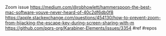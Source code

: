 Zoom issue
https://medium.com/@robhowlett/hammerspoon-the-best-mac-software-youve-never-heard-of-40c2df6db0f8
https://apple.stackexchange.com/questions/454130/how-to-prevent-zoom-from-hijacking-the-escape-key-during-screen-sharing-with-m
https://github.com/pqrs-org/Karabiner-Elements/issues/3354
#ref #repos 